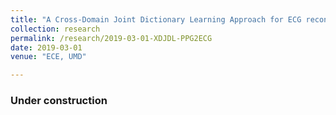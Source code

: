 ```yaml
---
title: "A Cross-Domain Joint Dictionary Learning Approach for ECG reconstruction from PPG"
collection: research
permalink: /research/2019-03-01-XDJDL-PPG2ECG
date: 2019-03-01
venue: "ECE, UMD"

---
```


### Under construction
